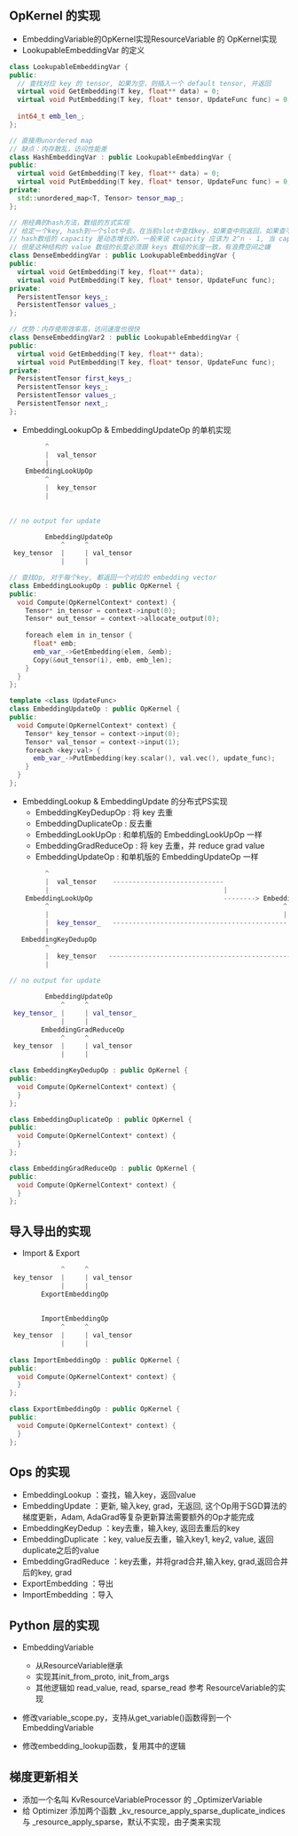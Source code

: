 
## OpKernel 的实现

* EmbeddingVariable的OpKernel实现ResourceVariable 的 OpKernel实现
* LookupableEmbeddingVar 的定义

```cpp
class LookupableEmbeddingVar {
public:
  // 查找对应 key 的 tensor, 如果为空，则插入一个 default tensor, 并返回
  virtual void GetEmbedding(T key, float** data) = 0;
  virtual void PutEmbedding(T key, float* tensor, UpdateFunc func) = 0;
  
  int64_t emb_len_;
};

// 直接用unordered map
// 缺点：内存散乱，访问性能差
class HashEmbeddingVar : public LookupableEmbeddingVar {
public:
  virtual void GetEmbedding(T key, float** data) = 0;
  virtual void PutEmbedding(T key, float* tensor, UpdateFunc func) = 0;
private:
  std::unordered_map<T, Tensor> tensor_map_;
};

// 用经典的hash方法，数组的方式实现
// 给定一个key, hash到一个slot中去，在当前slot中查找key，如果查中则返回，如果查不中，则slot + 1，依次循环，直到遇到empty_key为止
// hash数组的 capacity 是动态增长的，一般来说 capacity 应该为 2^n - 1, 当 capacity < length * factor 时，capacity应该倍增
// 但是这种结构的 value 数组的长度必须跟 keys 数组的长度一致，有浪费空间之嫌
class DenseEmbeddingVar : public LookupableEmbeddingVar {
public:
  virtual void GetEmbedding(T key, float** data);
  virtual void PutEmbedding(T key, float* tensor, UpdateFunc func);
private:
  PersistentTensor keys_;
  PersistentTensor values_;
};

// 优势：内存使用效率高，访问速度也很快
class DenseEmbeddingVar2 : public LookupableEmbeddingVar {
public:
  virtual void GetEmbedding(T key, float** data);
  virtual void PutEmbedding(T key, float* tensor, UpdateFunc func);
private:
  PersistentTensor first_keys_;
  PersistentTensor keys_;
  PersistentTensor values_;
  PersistentTensor next_;
};

```

* EmbeddingLookupOp & EmbeddingUpdateOp 的单机实现

```cpp
         ^
         |  val_tensor
         |
    EmbeddingLookUpOp 
         ^
         |  key_tensor
         |
   
   
// no output for update

         EmbeddingUpdateOp
             ^     ^
 key_tensor  |     | val_tensor
             |     |
```

```cpp
// 查找Op, 对于每个key, 都返回一个对应的 embedding vector
class EmbeddingLookupOp : public OpKernel {
public:
  void Compute(OpKernelContext* context) {
    Tensor* in_tensor = context->input(0);
    Tensor* out_tensor = context->allocate_output(0);
    
    foreach elem in in_tensor {
      float* emb;
      emb_var_->GetEmbedding(elem, &emb);
      Copy(&out_tensor(i), emb, emb_len);
    }
  }
};

template <class UpdateFunc>
class EmbeddingUpdateOp : public OpKernel {
public:
  void Compute(OpKernelContext* context) {
    Tensor* key_tensor = context->input(0);
    Tensor* val_tensor = context->input(1);
    foreach <key:val> {
      emb_var_->PutEmbedding(key.scalar(), val.vec(), update_func);
    }
  }
};
```

* EmbeddingLookup & EmbeddingUpdate 的分布式PS实现
  + EmbeddingKeyDedupOp : 将 key 去重
  + EmbeddingDuplicateOp : 反去重
  + EmbeddingLookUpOp : 和单机版的 EmbeddingLookUpOp 一样
  + EmbeddingGradReduceOp : 将 key 去重，并 reduce grad value
  + EmbeddingUpdateOp : 和单机版的 EmbeddingUpdateOp 一样


```cpp
         ^                                                               ^   
         |  val_tensor    ----------------------------                   |  val_tensor_2
         |                                            |                  |
    EmbeddingLookUpOp                                 --------> EmbeddingDuplicateOp
         ^                                                           ^      ^
         |                                                           |      |
         |  key_tensor_   --------------------------------------------      |
         |                                                                  |
   EmbeddingKeyDedupOp                                                      |
         ^                                                                  |
         |  key_tensor   ----------------------------------------------------
         |
   
// no output for update

         EmbeddingUpdateOp
             ^     ^
 key_tensor_ |     | val_tensor_
             |     |
        EmbeddingGradReduceOp
             ^     ^
 key_tensor  |     | val_tensor
             |     |        
```

```cpp
class EmbeddingKeyDedupOp : public OpKernel {
public:
  void Compute(OpKernelContext* context) {
  }
};

class EmbeddingDuplicateOp : public OpKernel {
public:
  void Compute(OpKernelContext* context) {
  }
};

class EmbeddingGradReduceOp : public OpKernel {
public:
  void Compute(OpKernelContext* context) {
  }
};
```

## 导入导出的实现

* Import & Export

```cpp
             ^     ^
 key_tensor  |     | val_tensor
             |     |
        ExportEmbeddingOp
        
        
        ImportEmbeddingOp
             ^     ^
 key_tensor  |     | val_tensor
             |     |      
             
class ImportEmbeddingOp : public OpKernel {
public:
  void Compute(OpKernelContext* context) {
  }
};

class ExportEmbeddingOp : public OpKernel {
public:
  void Compute(OpKernelContext* context) {
  }
};
```

## Ops 的实现

* EmbeddingLookup ：查找，输入key，返回value
* EmbeddingUpdate ：更新, 输入key, grad，无返回, 这个Op用于SGD算法的梯度更新，Adam, AdaGrad等复杂更新算法需要额外的Op才能完成
* EmbeddingKeyDedup ：key去重，输入key, 返回去重后的key
* EmbeddingDuplicate ：key, value反去重，输入key1, key2, value, 返回duplicate之后的value
* EmbeddingGradReduce ：key去重，并将grad合并,输入key, grad,返回合并后的key, grad
* ExportEmbedding ：导出
* ImportEmbedding ：导入

## Python 层的实现

* EmbeddingVariable
  + 从ResourceVariable继承
  + 实现其init_from_proto, init_from_args
  + 其他逻辑如 read_value, read, sparse_read 参考 ResourceVariable的实现
  
* 修改variable_scope.py，支持从get_variable()函数得到一个EmbeddingVariable
  
* 修改embedding_lookup函数，复用其中的逻辑

## 梯度更新相关

* 添加一个名叫 KvResourceVariableProcessor 的 _OptimizerVariable
* 给 Optimizer 添加两个函数 _kv_resource_apply_sparse_duplicate_indices 与 _resource_apply_sparse，默认不实现，由子类来实现
